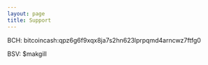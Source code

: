 ```yaml
---
layout: page
title: Support
---
```


BCH: bitcoincash:qpz6g6f9xqx8ja7s2hn623lprpqmd4arncwz7ftfg0

BSV: $makgill
